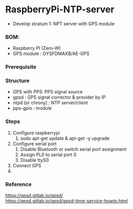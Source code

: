 # RaspberryPi-NTP-server

- Develop stratum 1: NPT server with GPS module

### BOM:  
  - Raspberry PI (Zero-W)  
  - GPS module : GYSFDMAXB/AE-GPS  

### Prerequisite  

### Structure  
- GPS with PPS: PPS signal source
- gpsd : GPS signal corrector & provider by IP
- ntpd (or chrony) : NTP server/client
- pps-gpio : module  


### Steps 
1. Configure raspberrypi
   1. sudo apt-get update & apt-get -y upgrade 
3. Configure serial port
   1. Disable Bluetooth or switch serial port assignment
   2. Assign PL0 to serial port 0
   3. Disable ttyS0
4. Connect GPS
5. 

### Reference  

https://gpsd.gitlab.io/gpsd/  
https://gpsd.gitlab.io/gpsd/gpsd-time-service-howto.html  


